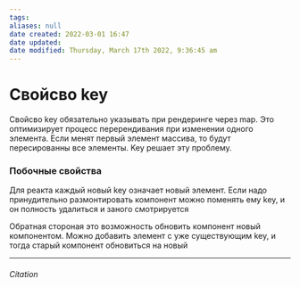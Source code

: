 ```yaml
---
tags: 
aliases: null
date created: 2022-03-01 16:47
date updated:
date modified: Thursday, March 17th 2022, 9:36:45 am
---
```


# Свойсво key

Свойсво key обязательно указывать при рендеринге через map. Это оптимизирует процесс перерендивания при изменении одного элемента. Если менят первый элемент массива, то будут пересированны все элементы. Key решает эту проблему.

### Побочные свойства

Для реакта каждый новый key означает новый элемент. Если надо принудительно размонтировать компонент можно поменять ему key, и он полность удалиться и заного смотрируется

Обратная стороная это возможность обновить компонент новый компонентом. Можно добавить элемент с  уже существующим key, и тогда старый компонент обновиться на новый

---

###### Citation
